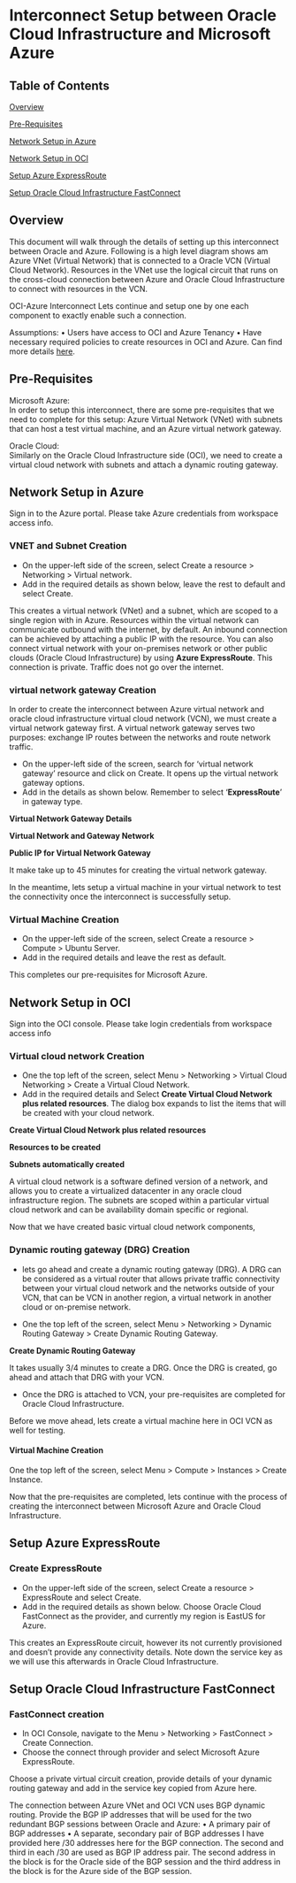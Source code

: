 # Interconnect Setup between Oracle Cloud Infrastructure and Microsoft Azure

## Table of Contents

[Overview](#overview)

[Pre-Requisites](#pre-requisites)

[Network Setup in Azure](#network-setup-in-azure)

[Network Setup in OCI](#network-setup-in-OCI)

[Setup Azure ExpressRoute](#setup-azure-expressroute)

[Setup Oracle Cloud Infrastructure FastConnect](#setup-oracle-cloud-infrastructure-fastconnect)

## Overview

This document will walk through the details of setting up this interconnect between Oracle and Azure.
Following is a high level diagram shows am Azure VNet (Virtual Network) that is connected to a Oracle VCN (Virtual Cloud Network). Resources in the VNet use the logical circuit that runs on the cross-cloud connection between Azure and Oracle Cloud Infrastructure to connect with resources in the VCN.

OCI-Azure Interconnect
Lets continue and setup one by one each component to exactly enable such a connection.

Assumptions:
•	Users have access to OCI and Azure Tenancy
•	Have necessary required policies to create resources in OCI and Azure. Can find more details [here](https://docs.cloud.oracle.com/iaas/Content/Network/Concepts/azure.htm?source=post_page---------------------------).

## Pre-Requisites

Microsoft Azure:<br>
 In order to setup this interconnect, there are some pre-requisites that we need to complete for this setup: Azure Virtual Network (VNet) with subnets that can host a test virtual machine, and an Azure virtual network gateway.

Oracle Cloud:<br>
 Similarly on the Oracle Cloud Infrastructure side (OCI), we need to create a virtual cloud network with subnets and attach a dynamic routing gateway.

## Network Setup in Azure

Sign in to the Azure portal.  Please take Azure credentials from workspace access info.

### VNET and Subnet Creation
- On the upper-left side of the screen, select Create a resource > Networking > Virtual network.
- Add in the required details as shown below, leave the rest to default and select Create.

This creates a virtual network (VNet) and a subnet, which are scoped to a single region with in Azure. Resources within the virtual network can communicate outbound with the internet, by default. 
An inbound connection can be achieved by attaching a public IP with the resource. You can also connect virtual network with your on-premises network or other public clouds (Oracle Cloud Infrastructure) by using **Azure ExpressRoute**. This connection is private. Traffic does not go over the internet.

### virtual network gateway Creation

In order to create the interconnect between Azure virtual network and oracle cloud infrastructure virtual cloud network (VCN), we must create a virtual network gateway first. A virtual network gateway serves two purposes: exchange IP routes between the networks and route network traffic.

- On the upper-left side of the screen, search for ‘virtual network gateway’ resource and click on Create. It opens up the virtual network gateway options. 
- Add in the details as shown below. Remember to select ‘**ExpressRoute**’ in gateway type.


**Virtual Network Gateway Details**

**Virtual Network and Gateway Network**

**Public IP for Virtual Network Gateway**

It make take up to 45 minutes for creating the virtual network gateway.

In the meantime, lets setup a virtual machine in your virtual network to test the connectivity once the interconnect is successfully setup.

### Virtual Machine Creation

- On the upper-left side of the screen, select Create a resource > Compute > Ubuntu Server. 
- Add in the required details and leave the rest as default.


This completes our pre-requisites for Microsoft Azure.

## Network Setup in OCI

Sign into the OCI console. Please take login credentials from workspace access info

### Virtual cloud network Creation 

- One the top left of the screen, select Menu > Networking > Virtual Cloud Networking > Create a Virtual Cloud Network.
- Add in the required details and Select **Create Virtual Cloud Network plus related resources**. The dialog box expands to list the items that will be created with your cloud network.

**Create Virtual Cloud Network plus related resources**

**Resources to be created**

**Subnets automatically created**

A virtual cloud network is a software defined version of a network, and allows you to create a virtualized datacenter in any oracle cloud infrastructure region. The subnets are scoped within a particular virtual cloud network and can be availability domain specific or regional.

Now that we have created basic virtual cloud network components,

### Dynamic routing gateway (DRG) Creation

- lets go ahead and create a dynamic routing gateway (DRG). A DRG can be considered as a virtual router that allows private traffic connectivity between your virtual cloud network and the networks outside of your VCN, that can be VCN in another region, a virtual network in another cloud or on-premise network.

- One the top left of the screen, select Menu > Networking > Dynamic Routing Gateway > Create Dynamic Routing Gateway.


**Create Dynamic Routing Gateway**

It takes usually 3/4 minutes to create a DRG. Once the DRG is created, go ahead and attach that DRG with your VCN.


- Once the DRG is attached to VCN, your pre-requisites are completed for Oracle Cloud Infrastructure. 

Before we move ahead, lets create a virtual machine here in OCI VCN as well for testing.

#### Virtual Machine Creation 

One the top left of the screen, select Menu > Compute > Instances > Create Instance. 


Now that the pre-requisites are completed, lets continue with the process of creating the interconnect between Microsoft Azure and Oracle Cloud Infrastructure.

## Setup Azure ExpressRoute

### Create ExpressRoute

- On the upper-left side of the screen, select Create a resource > ExpressRoute and select Create.
- Add in the required details as shown below. Choose Oracle Cloud FastConnect as the provider, and currently my region is EastUS for Azure.


This creates an ExpressRoute circuit, however its not currently provisioned and doesn’t provide any connectivity details. Note down the service key as we will use this afterwards in Oracle Cloud Infrastructure.

## Setup Oracle Cloud Infrastructure FastConnect

### FastConnect creation

- In OCI Console, navigate to the Menu > Networking > FastConnect > Create Connection. 
- Choose the connect through provider and select Microsoft Azure ExpressRoute.

Choose a private virtual circuit creation, provide details of your dynamic routing gateway and add in the service key copied from Azure here.

The connection between Azure VNet and OCI VCN uses BGP dynamic routing. Provide the BGP IP addresses that will be used for the two redundant BGP sessions between Oracle and Azure:
•	A primary pair of BGP addresses
•	A separate, secondary pair of BGP addresses
I have provided here /30 addresses here for the BGP connection. The second and third in each /30 are used as BGP IP address pair. The second address in the block is for the Oracle side of the BGP session and the third address in the block is for the Azure side of the BGP session.
